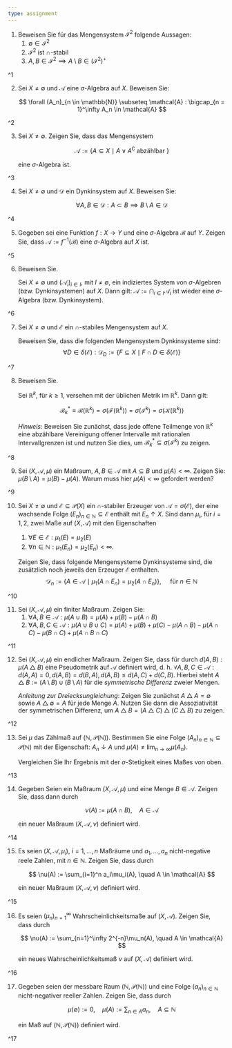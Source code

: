 ```yaml
---
type: assignment
---
```


1. Beweisen Sie für das Mengensystem $\mathcal{I}^2$ folgende Aussagen:
	1. $\emptyset \in \mathcal{I}^2$
	2. $\mathcal{I}^2$ ist $\cap$-stabil
	3. $A, B \in \mathcal{I}^2 \implies A \setminus B \in (\mathcal{I}^2)^+$

^1

2. Sei $X \ne \emptyset$ und $\mathcal{A}$ eine $\sigma$-Algebra auf $X$.
	Beweisen Sie:
	
	$$
		\forall (A_n)_{n \in \mathbb{N}} \subseteq \mathcal{A} : \bigcap_{n = 1}^\infty A_n \in \mathcal{A}
	$$

^2

3. Sei $X \ne \emptyset$.
	Zeigen Sie, dass das Mengensystem
	
	$$
		\mathcal{A} := \{ A \subseteq X \mid A \lor A^\complement \text{ abzählbar } \}
	$$
	
	eine $\sigma$-Algebra ist.

^3

4. Sei $X \ne \emptyset$ und $\mathcal{D}$ ein Dynkinsystem auf $X$.
	Beweisen Sie:
	
	$$
		\forall A, B \in \mathcal{D} : A \subset B \implies B \setminus A \in \mathcal{D}
	$$

^4

5. Gegeben sei eine Funktion $f : X \to Y$ und eine $\sigma$-Algebra $\mathcal{B}$ auf $Y$.
	Zeigen Sie, dass $\mathcal{A} := f^{-1}(\mathcal{B})$ eine $\sigma$-Algebra auf $X$ ist.

^5

6. Beweisen Sie.
	
	Sei $X \ne \emptyset$ und $(\mathcal{A}_i)_{i \in I}$, mit $I \ne \emptyset$, ein indiziertes System von $\sigma$-Algebren (bzw. Dynkinsystemen) auf $X$.
	Dann gilt: $\mathcal{A} := \bigcap_{i \in I} \mathcal{A}_i$ ist wieder eine $\sigma$-Algebra (bzw. Dynkinsystem).

^6

7. Sei $X \ne \emptyset$ und $\mathcal{E}$ ein $\cap$-stabiles Mengensystem auf $X$.
	
	Beweisen Sie, dass die folgenden Mengensystem Dynkinsysteme sind:
	$$
		\forall D \in \delta(\mathcal{E}) : \mathcal{D}_D := \{ F \subseteq X \mid F \cap D \in \delta(\mathcal{E}) \}
	$$

^7

8. Beweisen Sie.
	
	Sei $\mathbb{R}^k$, für $k \ge 1$, versehen mit der üblichen Metrik im $\mathbb{R}^k$.
	Dann gilt:
	
	$$
		\mathcal{B}_k^* \equiv \mathcal{B}(\mathbb{R}^k) = \sigma(\mathcal{F}(\mathbb{R}^k)) = \sigma(\mathcal{I}^k) = \sigma(\mathcal{K}(\mathbb{R}^k))
	$$
	
	*Hinweis*: Beweisen Sie zunächst, dass jede offene Teilmenge von $\mathbb{R}^k$ eine abzählbare Vereinigung offener Intervalle mit rationalen Intervallgrenzen ist und nutzen Sie dies, um $\mathcal{B}_k^* \subseteq \sigma(\mathcal{I}^k)$ zu zeigen.

^8

9. Sei $(X, \mathcal{A}, \mu)$ ein Maßraum, $A, B \in \mathcal{A}$ mit $A \subseteq B$ und $\mu(A) \lt \infty$.
	Zeigen Sie: $\mu(B \setminus A) = \mu(B) - \mu(A)$.
	Warum muss hier $\mu(A) \lt \infty$ gefordert werden?

^9

10. Sei $X \ne \emptyset$ und $\mathcal{E} \subseteq \mathcal{P}(X)$ ein $\cap$-stabiler Erzeuger von $\mathcal{A} = \sigma(\mathcal{E})$, der eine wachsende Folge $(E_n)_{n \in \mathbb{N}} \subseteq \mathcal{E}$ enthält mit $E_n \uparrow X$.
	Sind dann $\mu_i$, für $i = 1, 2$, zwei Maße auf $(X, \mathcal{A})$ mit den Eigenschaften
	1. $\forall E \in \mathcal{E} : \mu_1(E) = \mu_2(E)$
	2. $\forall n \in \mathbb{N} : \mu_1(E_n) = \mu_2(E_n) \lt \infty$.
	
	Zeigen Sie, dass folgende Mengensysteme Dynkinsysteme sind, die zusätzlich noch jeweils den Erzeuger $\mathcal{E}$ enthalten.
	$$
		\mathcal{D}_n := \{ A \in \mathcal{A} \mid \mu_1(A \cap E_n) = \mu_2(A \cap E_n) \}, \quad \text{ für } n \in \mathbb{N}
	$$

^10

11. Sei $(X, \mathcal{A}, \mu)$ ein finiter Maßraum.
	Zeigen Sie:
	1. $\forall A, B \in \mathcal{A} : \mu(A \cup B) = \mu(A) + \mu(B) - \mu(A \cap B)$
	2. $\forall A, B, C \in \mathcal{A} : \mu(A \cup B \cup C) = \mu(A) + \mu(B) + \mu(C) - \mu(A \cap B) - \mu(A \cap C) - \mu(B \cap C) + \mu(A \cap B \cap C)$

^11

12. Sei $(X, \mathcal{A}, \mu)$ ein endlicher Maßraum.
	Zeigen Sie, dass für durch $d(A, B) : \mu(A \bigtriangleup B)$ eine Pseudometrik auf $\mathcal{A}$ definiert wird, d. h. $\forall A, B, C \in \mathcal{A} : d(A, A) = 0, d(A, B) = d(B, A), d(A, B) \le d(A, C) + d(C, B)$.
	Hierbei steht $A \bigtriangleup B := (A \setminus B) \cup (B \setminus A)$ für die *symmetrische Differenz* zweier Mengen.
	
	*Anleitung zur Dreiecksungleichung*: Zeigen Sie zunächst $A \bigtriangleup A = \emptyset$ sowie $A \bigtriangleup \emptyset = A$ für jede Menge $A$.
	Nutzen Sie dann die Assoziativität der symmetrischen Differenz, um $A \bigtriangleup B = (A \bigtriangleup C) \bigtriangleup (C \bigtriangleup B)$ zu zeigen.

^12

13. Sei $\mu$ das Zählmaß auf $(\mathbb{N}, \mathcal{P}(\mathbb{N}))$.
	Bestimmen Sie eine Folge $(A_n)_{n \in \mathbb{N}} \subseteq \mathcal{P}(\mathbb{N})$ mit der Eigenschaft: $A_n \downarrow A$ und $\mu(A) \ne \lim_{n \to \infty} \mu(A_n)$.
	
	Vergleichen Sie Ihr Ergebnis mit der $\sigma$-Stetigkeit eines Maßes von oben.

^13

14. Gegeben Seien ein Maßraum $(X, \mathcal{A}, \mu)$ und eine Menge $B \in \mathcal{A}$.
	Zeigen Sie, dass dann durch
	
	$$
		\nu(A) := \mu(A \cap B), \quad A \in \mathcal{A}
	$$
	
	ein neuer Maßraum $(X, \mathcal{A}, \nu)$ definiert wird.

^14

15. Es seien $(X, \mathcal{A}, \mu_i)$, $i = 1, \dots, n$ Maßräume und $a_1, \dots, a_n$ nicht-negative reele Zahlen, mit $n \in \mathbb{N}$.
	Zeigen Sie, dass durch
	
	$$
		\nu(A) := \sum_{i=1}^n a_i\mu_i(A), \quad A \in \mathcal{A}
	$$
	
	ein neuer Maßraum $(X, \mathcal{A}, \nu)$ definiert wird.

^15

16. Es seien $(\mu_n)_{n=1}^\infty$ Wahrscheinlichkeitsmaße auf $(X, \mathcal{A})$.
	Zeigen Sie, dass durch
	
	$$
		\nu(A) := \sum_{n=1}^\infty 2^{-n}\mu_n(A), \quad A \in \mathcal{A}
	$$
	
	ein neues Wahrscheinlichkeitsmaß $\nu$ auf $(X, \mathcal{A})$ definiert wird.

^16

17. Gegeben seien der messbare Raum $(\mathbb{N}, \mathcal{P}(\mathbb{N}))$ und eine Folge $(a_n)_{n \in \mathbb{N}}$ nicht-negativer reeller Zahlen.
	Zeigen Sie, dass durch
	
	$$
		\mu(\emptyset) := 0, \quad \mu(A) := \sum_{n \in A} a_n, \quad A \subseteq \mathbb{N}
	$$
	
	ein Maß auf $(\mathbb{N}, \mathcal{P}(\mathbb{N}))$ definiert wird.

^17